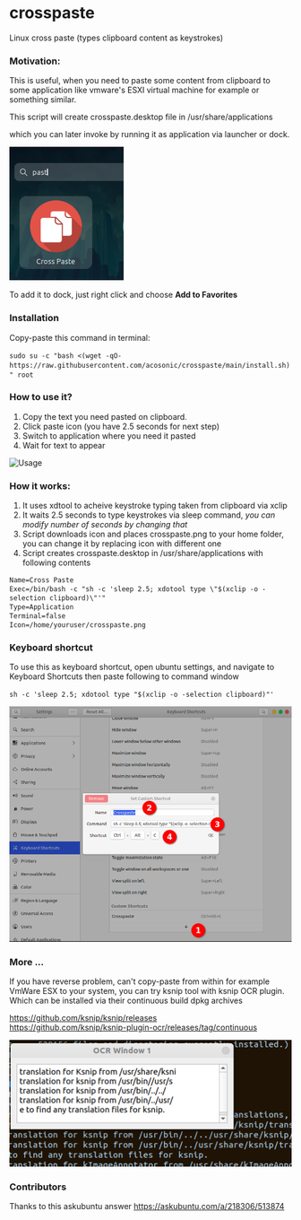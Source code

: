 # crosspaste
Linux cross paste (types clipboard content as keystrokes)

### Motivation:

This is useful, when you need to paste some content from clipboard to some application like
vmware's ESXI virtual machine for example or something similar. 

This script will create crosspaste.desktop file in /usr/share/applications 

which you can later invoke by running it as application via launcher or dock.

![Screenshot1](ksnip_20221004-124918.png)

To add it to dock, just right click and choose **Add to Favorites**

### Installation

Copy-paste this command in terminal:

`sudo su -c "bash <(wget -qO- https://raw.githubusercontent.com/acosonic/crosspaste/main/install.sh)" root`


### How to use it?

1. Copy the text you need pasted on clipboard.
2. Click paste icon (you have 2.5 seconds for next step)
3. Switch to application where you need it pasted
4. Wait for text to appear

![Usage](vokoscreen-2022-10-04_14-51-29.gif)

### How it works:

1. It uses xdtool to acheive keystroke typing taken from clipboard via xclip
2. It waits 2.5 seconds to type keystrokes via sleep command, *you can modify number of seconds by changing that*
3. Script downloads icon and places crosspaste.png to your home folder, you can change it by replacing icon with different one
4. Script creates crosspaste.desktop in /usr/share/applications with following contents

```[Desktop Entry]
Name=Cross Paste
Exec=/bin/bash -c "sh -c 'sleep 2.5; xdotool type \"$(xclip -o -selection clipboard)\"'"
Type=Application
Terminal=false
Icon=/home/youruser/crosspaste.png
```
### Keyboard shortcut

To use this as keyboard shortcut, open ubuntu settings, and navigate to Keyboard Shortcuts
then paste following to command window

`sh -c 'sleep 2.5; xdotool type "$(xclip -o -selection clipboard)"'`

![Keyboard](ksnip_20221005-084927.png)

### More ...

If you have reverse problem, can't copy-paste from within for example VmWare ESX to your system,
you can try ksnip tool with ksnip OCR plugin. 
Which can be installed via their continuous build dpkg archives

https://github.com/ksnip/ksnip/releases  
https://github.com/ksnip/ksnip-plugin-ocr/releases/tag/continuous

![ksnip](ksnip_20221005-113004.png)

### Contributors

Thanks to this askubuntu answer
https://askubuntu.com/a/218306/513874


